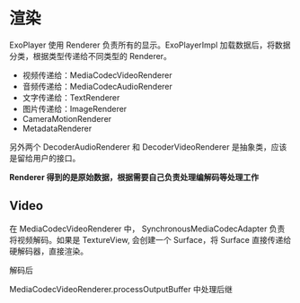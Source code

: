 # 渲染

ExoPlayer 使用 Renderer 负责所有的显示。ExoPlayerImpl 加载数据后，将数据分类，根据类型传递给不同类型的 Renderer。

- 视频传递给：MediaCodecVideoRenderer
- 音频传递给：MediaCodecAudioRenderer
- 文字传递给：TextRenderer
- 图片传递给：ImageRenderer
- CameraMotionRenderer
- MetadataRenderer

另外两个 DecoderAudioRenderer 和 DecoderVideoRenderer 是抽象类，应该是留给用户的接口。

**Renderer 得到的是原始数据，根据需要自己负责处理编解码等处理工作**

## Video

在 MediaCodecVideoRenderer 中， SynchronousMediaCodecAdapter 负责将视频解码。如果是 TextureView, 会创建一个 Surface，将 Surface 直接传递给硬解码器，直接渲染。

解码后

MediaCodecVideoRenderer.processOutputBuffer 中处理后继